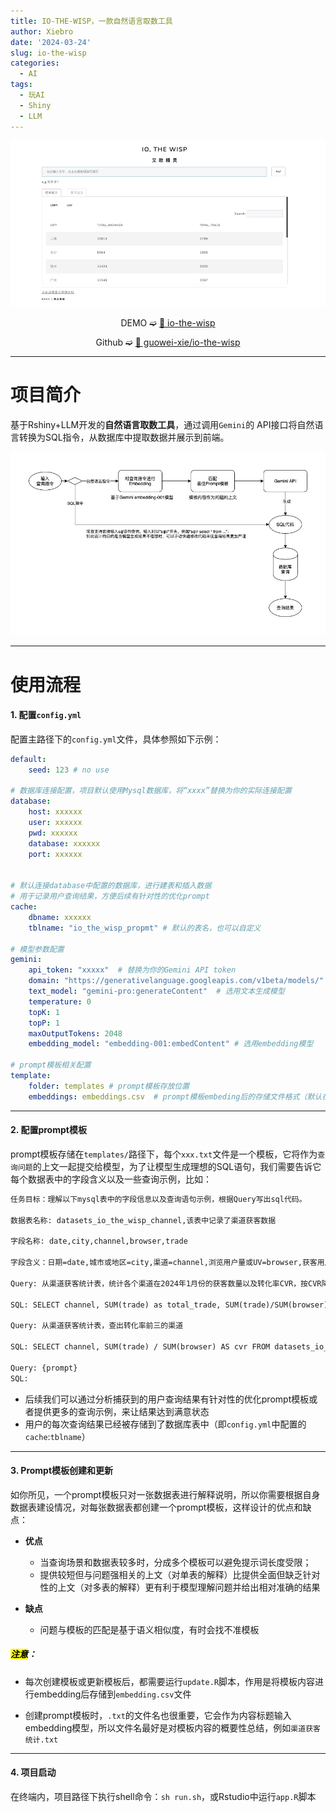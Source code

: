 ```yaml
---
title: IO-THE-WISP，一款自然语言取数工具
author: Xiebro
date: '2024-03-24'
slug: io-the-wisp
categories:
  - AI
tags:
  - 玩AI
  - Shiny
  - LLM
---
```


<div align="center">

<p><a href="https://www.xiebro.cool/io-the-wisp/" target="_blank"><img src="images/demo.gif" alt="https://www.xiebro.cool/io-the-wisp/" /></a></p>

DEMO ➫ [🔗 io-the-wisp](https://www.xiebro.cool/io-the-wisp/)  

Github ➫ [🔗 guowei-xie/io-the-wisp](https://github.com/guowei-xie/io-the-wisp)

</div>


---

# 项目简介
基于Rshiny+LLM开发的**自然语言取数工具**，通过调用`Gemini`的 API接口将自然语言转换为SQL指令，从数据库中提取数据并展示到前端。

![](images/framework.jpg)

---

# 使用流程

#### 1. 配置`config.yml`
配置主路径下的`config.yml`文件，具体参照如下示例：

```yaml
default:
    seed: 123 # no use

# 数据库连接配置，项目默认使用Mysql数据库，将“xxxx”替换为你的实际连接配置
database:
    host: xxxxxx 
    user: xxxxxx
    pwd: xxxxxx
    database: xxxxxx
    port: xxxxxx
    

# 默认连接database中配置的数据库，进行建表和插入数据
# 用于记录用户查询结果，方便后续有针对性的优化prompt
cache:
    dbname: xxxxxx
    tblname: "io_the_wisp_propmt" # 默认的表名，也可以自定义

# 模型参数配置
gemini:
    api_token: "xxxxx"  # 替换为你的Gemini API token
    domain: "https://generativelanguage.googleapis.com/v1beta/models/"  # Gemini接口
    text_model: "gemini-pro:generateContent"  # 选用文本生成模型
    temperature: 0
    topK: 1
    topP: 1
    maxOutputTokens: 2048
    embedding_model: "embedding-001:embedContent" # 选用embedding模型
    
# prompt模板相关配置
template:
    folder: templates # prompt模板存放位置
    embeddings: embeddings.csv  # prompt模板embeding后的存储文件格式（默认在主目录）
```

---

#### 2. 配置prompt模板
prompt模板存储在`templates/`路径下，每个`xxx.txt`文件是一个模板，它将作为`查询问题`的上文一起提交给模型，为了让模型生成理想的SQL语句，我们需要告诉它每个数据表中的字段含义以及一些查询示例，比如：
```txt
任务目标：理解以下mysql表中的字段信息以及查询语句示例，根据Query写出sql代码。

数据表名称: datasets_io_the_wisp_channel,该表中记录了渠道获客数据

字段名称: date,city,channel,browser,trade

字段含义：日期=date,城市或地区=city,渠道=channel,浏览用户量或UV=browser,获客用户量或支付用户量=trade

Query: 从渠道获客统计表，统计各个渠道在2024年1月份的获客数量以及转化率CVR，按CVR降序排序

SQL: SELECT channel, SUM(trade) as total_trade, SUM(trade)/SUM(browser) AS cvr FROM datasets_io_the_wisp_channel WHERE date >= '2024-01-01' and date <= '2024-01-31'  GROUP BY channel ORDER BY SUM(trade)/SUM(browser)  DESC;

Query: 从渠道获客统计表，查出转化率前三的渠道

SQL: SELECT channel, SUM(trade) / SUM(browser) AS cvr FROM datasets_io_the_wisp_channel GROUP BY channel ORDER BY SUM(trade) / SUM(browser) DESC LIMIT 3;

Query: {prompt}
SQL: 
```
- 后续我们可以通过分析捕获到的用户查询结果有针对性的优化prompt模板或者提供更多的查询示例，来让结果达到满意状态
- 用户的每次查询结果已经被存储到了数据库表中（即`config.yml`中配置的`cache`:`tblname`）

---

#### 3. Prompt模板创建和更新
如你所见，一个prompt模板只对一张数据表进行解释说明，所以你需要根据自身数据表建设情况，对每张数据表都创建一个prompt模板，这样设计的优点和缺点：  

- **优点**
  - 当查询场景和数据表较多时，分成多个模板可以避免提示词长度受限；
  - 提供较短但与问题强相关的上文（对单表的解释）比提供全面但缺乏针对性的上文（对多表的解释）更有利于模型理解问题并给出相对准确的结果
  
- **缺点**
  - 问题与模板的匹配是基于语义相似度，有时会找不准模板
  
##### <mark>注意</mark>：
  
- 每次创建模板或更新模板后，都需要运行`update.R`脚本，作用是将模板内容进行embedding后存储到`embedding.csv`文件

- 创建prompt模板时，`.txt`的文件名也很重要，它会作为内容标题输入embedding模型，所以文件名最好是对模板内容的概要性总结，例如`渠道获客统计.txt`


---

#### 4. 项目启动
在终端内，项目路径下执行shell命令：`sh run.sh`，或Rstudio中运行`app.R`脚本


